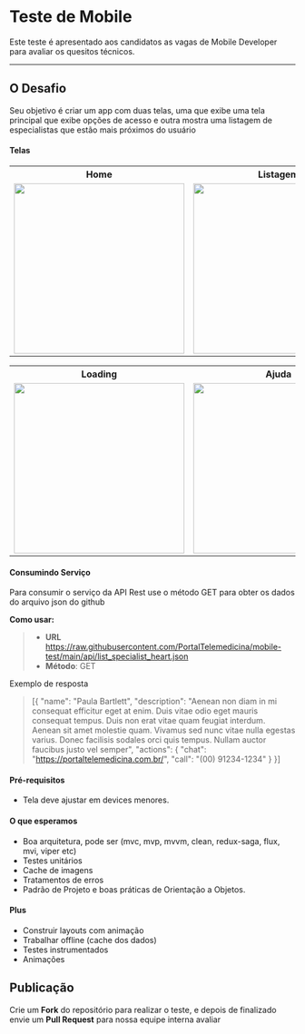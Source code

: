 Teste de Mobile
===================

Este teste é apresentado aos candidatos as vagas de Mobile Developer para avaliar os quesitos técnicos.

----------


O Desafio
-------------

Seu objetivo é criar um app com duas telas, uma que exibe uma tela principal que exibe opções de acesso e outra mostra uma listagem de especialistas que estão mais próximos do usuário



#### <i class="icon-file"></i> Telas
<table>
<tbody>
<tr><th>Home</th>
  <th>Listagem</th>
</tr>
<tr>
<td><img src="https://github.com/maxgarcia123/mobile-test/blob/main/screens/home.png?raw=true" style="height:300px">
</td>
<td><img src="https://github.com/maxgarcia123/mobile-test/blob/main/screens/list.PNG?raw=true" style="height:300px">
</td>
</tr>
</tbody>
</table>

<table>
<tbody>
<tr><th>Loading</th>
  <th>Ajuda</th>
</tr>
<tr>
<td><img src="https://github.com/maxgarcia123/mobile-test/blob/main/screens/loading.PNG?raw=true" style="height:300px">
</td>
<td><img src="https://github.com/maxgarcia123/mobile-test/blob/main/screens/font_and_colors.PNG?raw=true"style="height:300px">
</td>
</tr>
</tbody>
</table>


#### <i class="icon-folder-open"></i> Consumindo Serviço

Para consumir o serviço da API Rest use o método GET para obter os dados do arquivo json do github

**Como usar:**

> - **URL** https://raw.githubusercontent.com/PortalTelemedicina/mobile-test/main/api/list_specialist_heart.json
> - **Método**: GET

Exemplo de resposta
>  [{
        "name": "Paula Bartlett",
        "description": "Aenean non diam in mi consequat efficitur eget at enim. Duis vitae odio eget mauris consequat tempus. Duis non erat vitae quam feugiat interdum. Aenean sit amet molestie quam. Vivamus sed nunc vitae nulla egestas varius. Donec facilisis sodales orci quis tempus. Nullam auctor faucibus justo vel semper",
        "actions": {
            "chat": "https://portaltelemedicina.com.br/",
            "call": "(00) 91234-1234"
        }
    }]

#### <i class="icon-pencil"></i> Pré-requisitos

- Tela deve ajustar em devices menores.

#### <i class="icon-folder-open"></i> O que esperamos
- Boa arquitetura, pode ser  (mvc, mvp, mvvm, clean, redux-saga, flux, mvi, viper etc)
- Testes unitários
- Cache de imagens
- Tratamentos de erros
- Padrão de Projeto e boas práticas de Orientação a Objetos.

#### <i class="icon-hdd"></i> Plus
- Construir layouts com animação
- Trabalhar offline (cache dos dados)
- Testes instrumentados
- Animações


Publicação
-------------

Crie um **Fork** do repositório para realizar o teste, e depois de finalizado envie um **Pull Request** para nossa equipe interna avaliar
